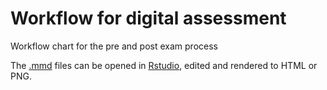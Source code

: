 # Workflow for digital assessment

Workflow chart for the pre and post exam process

The [.mmd](http://rich-iannone.github.io/DiagrammeR/mermaid.html) files can be opened in [Rstudio](https://www.rstudio.com), edited and rendered to HTML or PNG.
